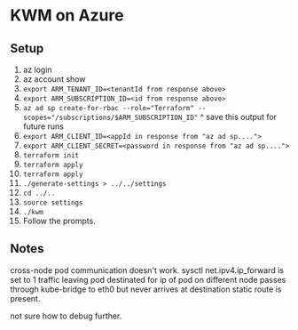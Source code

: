 # KWM on Azure

## Setup
1. az login
2. az account show
3. `export ARM_TENANT_ID=<tenantId from response above>`
4. `export ARM_SUBSCRIPTION_ID=<id from response above>`
5. `az ad sp create-for-rbac --role="Terraform" --scopes="/subscriptions/$ARM_SUBSCRIPTION_ID"`
   ^ save this output for future runs
6. `export ARM_CLIENT_ID=<appId in response from "az ad sp....">`
7. `export ARM_CLIENT_SECRET=<password in response from "az ad sp....">`
8. `terraform init`
9. `terraform apply`
10. `terraform apply`
11. `./generate-settings > ../../settings`
12. `cd ../..`
13. `source settings`
14. `./kwm`
15. Follow the prompts.


## Notes
cross-node pod communication doesn't work.
sysctl net.ipv4.ip_forward is set to 1
traffic leaving pod destinated for ip of pod on different node passes through
kube-bridge to eth0 but never arrives at destination
static route is present.

not sure how to debug further.
